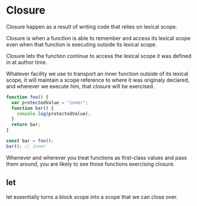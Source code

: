 # Closure

Closure happen as a result of writing code that relies on lexical scope.

Closure is when a function is able to remember and access its lexical scope even when that function is executing outside its lexical scope.

Closure lets the function continue to access the lexical scope it was defined in at author time.

Whatever facility we use to transport an inner function outside of its lexical scope, it will maintain a scope reference to where it was originaly declared, and wherever we execute him, that closure will be exercised.

```js
function foo() {
  var protectedValue = "inner";
  function bar() {
    console.log(protectedValue);
  }
  return bar;
}

const bar = foo();
bar(); // inner
```

Whenever and wherever you treat functions as first-class values and pass them around, you are likely to see those functions exercising closure.

## let

let essentially turns a block scope into a scope that we can close over.
